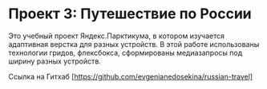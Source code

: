 # Проект 3: Путешествие по России

Это учебный проект Яндекс.Парктикума, в котором изучается адаптивная верстка для разных устройств. В этой работе использованы технологии гридов, флексбокса, сформированы медиазапросы под ширину разных устройств.

Ссылка на Гитхаб [https://github.com/evgenianedosekina/russian-travel]
